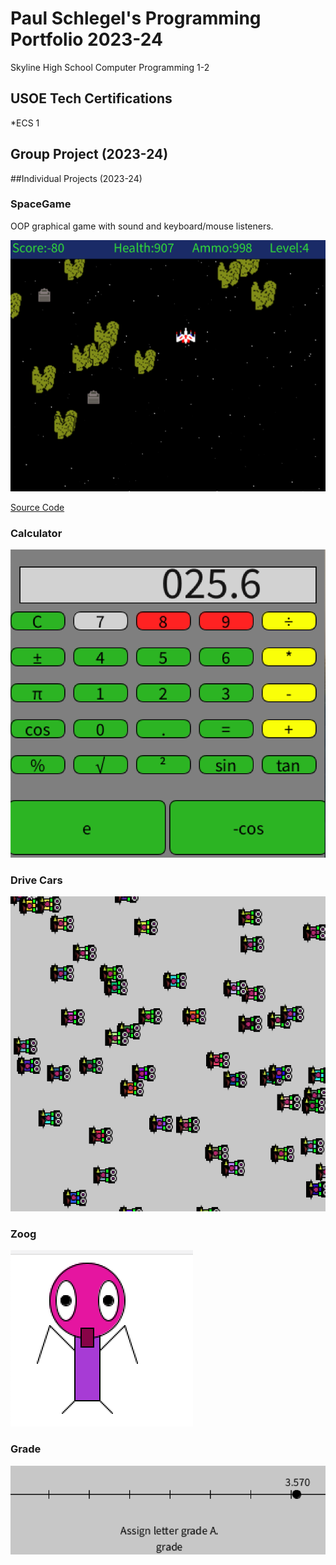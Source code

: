 # Paul Schlegel's Programming Portfolio 2023-24
Skyline High School Computer Programming 1-2

## USOE Tech Certifications
*ECS 1


## Group Project (2023-24)

##Individual Projects (2023-24)

### SpaceGame
OOP graphical game with sound and keyboard/mouse listeners.

![Gameplay](https://github.com/jakelikebeans/programmingportfolio/blob/main/images/SG1.png?raw=true)

[Source Code]()

### Calculator

![Gameplay](https://github.com/jakelikebeans/programmingportfolio/blob/main/images/Calculator.png?raw=true)

### Drive Cars

![Gameplay](https://github.com/jakelikebeans/programmingportfolio/blob/main/images/Drive%20Cars%202.png?raw=true)

### Zoog
![Gameplay](https://github.com/jakelikebeans/programmingportfolio/blob/main/images/Zoog.png?raw=true)

### Grade

![Gameplay](https://github.com/jakelikebeans/programmingportfolio/blob/main/images/Grade.png?raw=true)
